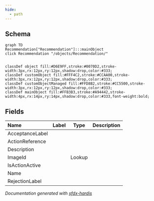 ```yaml
---
hide:
  - path
---
```



## Schema

```mermaid
graph TD
Recommendation["Recommendation"]:::mainObject
click Recommendation "/objects/Recommendation/"


classDef object fill:#D6E9FF,stroke:#0070D2,stroke-width:3px,rx:12px,ry:12px,shadow:drop,color:#333;
classDef customObject fill:#FFF4C2,stroke:#CCAA00,stroke-width:3px,rx:12px,ry:12px,shadow:drop,color:#333;
classDef customObjectManaged fill:#FFD8B2,stroke:#CC5500,stroke-width:3px,rx:12px,ry:12px,shadow:drop,color:#333;
classDef mainObject fill:#FFB3B3,stroke:#A94442,stroke-width:4px,rx:14px,ry:14px,shadow:drop,color:#333,font-weight:bold;

```


<!-- Object description -->

## Fields

| Name      | Label | Type | Description |
| :-------- | :---- | :--: | :---------- | 
| AcceptanceLabel |  |  | <!-- --> |
| ActionReference |  |  | <!-- --> |
| Description |  |  | <!-- --> |
| ImageId |  | Lookup | <!-- --> |
| IsActionActive |  |  | <!-- --> |
| Name |  |  | <!-- --> |
| RejectionLabel |  |  | <!-- --> |








_Documentation generated with [sfdx-hardis](https://sfdx-hardis.cloudity.com)_
